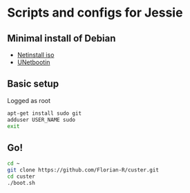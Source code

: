 # Scripts and configs for Jessie

## Minimal install of Debian
* [Netinstall iso][]
* [UNetbootin][] 


## Basic setup

Logged as root

```bash
apt-get install sudo git
adduser USER_NAME sudo
exit
```

## Go!

```bash
cd ~
git clone https://github.com/Florian-R/custer.git
cd custer
./boot.sh
```

[Netinstall iso]: https://www.debian.org/CD/netinst/
[UNetbootin]: https://unetbootin.github.io/
